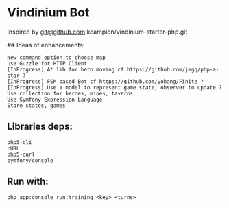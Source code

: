 Vindinium Bot
=============

Inspired by git@github.com:kcampion/vindinium-starter-php.git

## Ideas of enhancements:

    New command option to choose map
    use Guzzle for HTTP Client
    [InProgress] A* lib for hero moving cf https://github.com/jmgq/php-a-star ?
    [InProgress] FSM based Bot cf https://github.com/yohang/Finite ?
    [InProgress] Use a model to represent game state, observer to update ?
    Use collection for heroes, mines, taverns
    Use Symfony Expression Language
    Store states, games

## Libraries deps:

    php5-cli
    cURL
    php5-curl
    symfony/console

## Run with:

    php app:console run:training <key> <turns>
